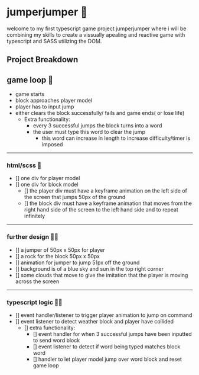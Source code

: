 # jumperjumper 🥋
welcome to my first typescript game project jumperjumper where i will be combining my skills to create a vissually apealing and reactive game with typescript and SASS utilizing the DOM.


## Project Breakdown

## game loop 🔄

- game starts
- block approaches player model
- player has to input jump
- either clears the block successfully/ fails and game ends( or lose life)
    - Extra functionality:
        - every 3 successful jumps the block turns into a word
        - the user must type this word to clear the jump
            - this word can increase in length to increase difficulty/timer is imposed
---
### html/scss 🎨

- [] one div for player model
- [] one div for block model
    - [] the player div must have a keyframe animation on the left side of the screen that jumps 50px of the ground
    - [] the block div must have a keyframe animation that moves from the right hand side of the screen to the left hand side and to repeat infinitely
---
### further design 🧑‍🎨

- [] a jumper of 50px x 50px for player
- [] a rock for the block 50px x 50px
- [] animation for jumper to jump 51px off the ground
- [] background is of a blue sky and sun in the top right corner
- [] some clouds that move to give the imitation that the player is moving across the screen
---
### typescript logic 👨‍💻

- [] event handler/listener to trigger player animation to jump on command
- [] event listener to detect weather block and player have collided
    - [] extra functionality:
        - [] event handler for when 3 successful jumps have been inputted to send word block
        - [] event listener to detect if word being typed matches block word
        - [] handler to let player model jump over word block and reset game loop